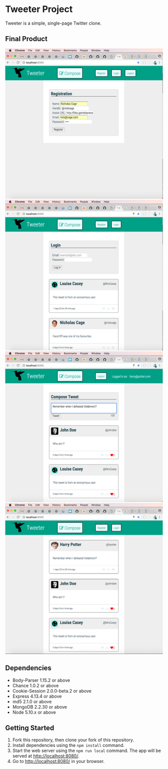 # Tweeter Project

Tweeter is a simple, single-page Twitter clone.

## Final Product

![Registration form](https://github.com/vdutz/tweetr/blob/master/docs/registration-form.png?raw=true)
![Login form](https://github.com/vdutz/tweetr/blob/master/docs/login-form.png?raw=true)
![Composing a post](https://github.com/vdutz/tweetr/blob/master/docs/composing-tweet.png?raw=true)
![Browsing view](https://github.com/vdutz/tweetr/blob/master/docs/browse-view.png?raw=true)


## Dependencies

- Body-Parser 1.15.2 or above
- Chance 1.0.2 or above
- Cookie-Session 2.0.0-beta.2 or above
- Express 4.13.4 or above
- md5 2.1.0 or above
- MongoDB 2.2.30 or above
- Node 5.10.x or above

## Getting Started

1. Fork this repository, then clone your fork of this repository.
2. Install dependencies using the `npm install` command.
3. Start the web server using the `npm run local` command. The app will be served at <http://localhost:8080/>.
4. Go to <http://localhost:8080/> in your browser.